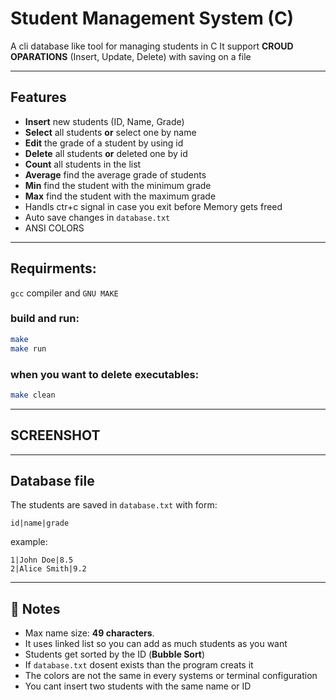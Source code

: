 # Student Management System (C)

A cli database like tool for managing students in C
It support **CROUD OPARATIONS**
(Insert, Update, Delete) with saving on a file

---

## Features
- **Insert** new students (ID, Name, Grade)
- **Select** all students **or** select one by name
- **Edit** the grade of a student by using id
- **Delete** all students **or** deleted one by id
- **Count** all students in the list
- **Average** find the average grade of students
- **Min** find the student with the minimum grade
- **Max** find the student with the maximum grade
- Handls ctr+c signal in case you exit before Memory gets freed
- Auto save changes in `database.txt`
- ANSI COLORS

---

## Requirments:
`gcc` compiler and `GNU MAKE`

### build and run:
```bash
make 
make run
```
### when you want to delete executables:
```bash
make clean
```
---

## SCREENSHOT

---

## Database file
The students are saved in `database.txt` with form:

```
id|name|grade
```

example:

```
1|John Doe|8.5
2|Alice Smith|9.2
```

---

## 📌 Notes
- Max name size: **49 characters**.
- It uses linked list so you can add as much students as you want
- Students get sorted by the ID (**Bubble Sort**) 
- If `database.txt` dosent exists than the program creats it 
- The colors are not the same in every systems or terminal configuration
- You cant insert two students with the same name or ID 
